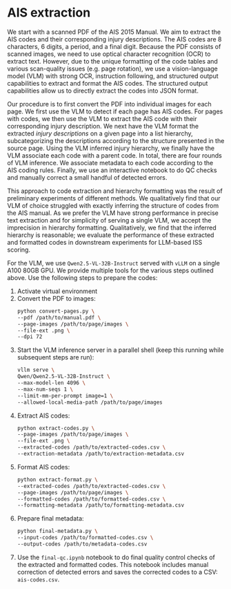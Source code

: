 # AIS extraction

We start with a scanned PDF of the AIS 2015 Manual. We aim to extract the AIS codes and their corresponding injury descriptions. The AIS codes are 8 characters, 6 digits, a period, and a final digit. Because the PDF consists of scanned images, we need to use optical character recognition (OCR) to extract text. However, due to the unique formatting of the code tables and various scan-quality issues (e.g. page rotation), we use a vision-language model (VLM) with strong OCR, instruction following, and structured output capabilities to extract and format the AIS codes. The structured output capabilities allow us to directly extract the codes into JSON format.

Our procedure is to first convert the PDF into individual images for each page. We first use the VLM to detect if each page has AIS codes. For pages with codes, we then use the VLM to extract the AIS code with their corresponding injury description. We next have the VLM format the extracted _injury descriptions_ on a given page into a list hierarchy, subcategorizing the descriptions according to the structure presented in the source page. Using the VLM inferred injury hierarchy, we finally have the VLM associate each code with a parent code. In total, there are four rounds of VLM inference. We associate metadata to each code according to the AIS coding rules. Finally, we use an interactive notebook to do QC checks and manually correct a small handful of detected errors.

This approach to code extraction and hierarchy formatting was the result of preliminary experiments of different methods. We qualitatively find that our VLM of choice struggled with exactly inferring the structure of codes from the AIS manual. As we prefer the VLM have strong performance in precise text extraction and for simplicity of serving a single VLM, we accept the imprecision in hierarchy formatting. Qualitatively, we find that the inferred hierarchy is reasonable; we evaluate the performance of these extracted and formatted codes in downstream experiments for LLM-based ISS scoring.

For the VLM, we use `Qwen2.5-VL-32B-Instruct` served with `vLLM` on a single A100 80GB GPU. We provide multiple tools for the various steps outlined above. Use the following steps to prepare the codes:

1. Activate virtual environment
1. Convert the PDF to images:
    ```bash
    python convert-pages.py \
    --pdf /path/to/manual.pdf \
    --page-images /path/to/page/images \
    --file-ext .png \
    --dpi 72
    ```
1. Start the VLM inference server in a parallel shell (keep this running while subsequent steps are run):
    ```bash
    vllm serve \
    Qwen/Qwen2.5-VL-32B-Instruct \
    --max-model-len 4096 \
    --max-num-seqs 1 \
    --limit-mm-per-prompt image=1 \
    --allowed-local-media-path /path/to/page/images
    ```
1. Extract AIS codes:
    ```bash
    python extract-codes.py \
    --page-images /path/to/page/images \
    --file-ext .png \
    --extracted-codes /path/to/extracted-codes.csv \
    --extraction-metadata /path/to/extraction-metadata.csv
    ```
1. Format AIS codes:
    ```bash
    python extract-format.py \
    --extracted-codes /path/to/extracted-codes.csv \
    --page-images /path/to/page/images \
    --formatted-codes /path/to/formatted-codes.csv \
    --formatting-metadata /path/to/formatting-metadata.csv
    ```
1. Prepare final metadata:
    ```bash
    python final-metadata.py \
    --input-codes /path/to/formatted-codes.csv \
    --output-codes /path/to/metadata-codes.csv
    ```
1. Use the `final-qc.ipynb` notebook to do final quality control checks of the extracted and formatted codes. This notebook includes manual correction of detected errors and saves the corrected codes to a CSV: `ais-codes.csv`.
